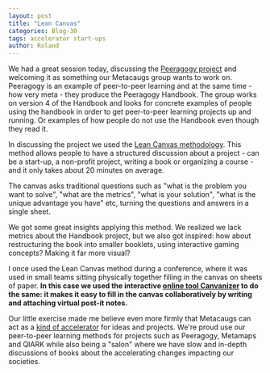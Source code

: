 ```yaml
---
layout: post
title: "Lean Canvas"
categories: Blog-30
tags: accelerator start-ups
author: Roland
---
```


We had a great session today, discussing the [Peeragogy project](http://peeragogy.github.io/) and welcoming it as something our Metacaugs group wants to work on.
Peeragogy is an example of peer-to-peer learning and at the same time - how very  meta - they produce the Peeragogy Handbook. 
The group works on version 4 of the Handbook and looks for concrete examples of people using the handbook in order to get 
peer-to-peer learning projects up and running. Or examples of how people do not use the Handbook even though they read it. 

In discussing the project we used the [Lean Canvas methodology](https://leanstack.com/LeanCanvas.pdf). This method allows people to have a 
structured discussion about a project - can be a start-up, a non-profit project, writing a book or organizing a course - and 
it only takes about 20 minutes on average. 

The canvas asks traditional questions such as "what is the problem you want to solve", "what are the metrics", "what is your solution", "what is the unique advantage you have" etc, turning the questions and answers in a single sheet. 

We got some great insights applying this method. We realized we lack metrics about the Handbook project, but we also got inspired: how about
restructuring the book into smaller booklets, using interactive gaming concepts? Making it far more visual? 

I once used the Lean Canvas method during a conference, where it was used in small teams sitting physically together filling in
the canvas on sheets of paper. **In this case we used the interactive [online tool Canvanizer](https://canvanizer.com/) to do the same: it makes it easy to 
fill in the canvas collaboratively by writing and attaching virtual post-it notes.**

Our little exercise made me believe even more firmly that Metacaugs can act as a [kind of accelerator](https://metacaugs.github.io/2017/04/23/A-p2P-accelerator/) for ideas and projects. We're proud use our peer-to-peer learning methods for projects such as Peeragogy, Metamaps and QIARK while also being a "salon" where we have slow and in-depth discussions of books about the accelerating changes impacting our societies. 



